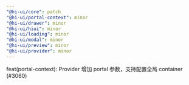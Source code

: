 ```yaml
---
"@hi-ui/core": patch
"@hi-ui/portal-context": minor
"@hi-ui/drawer": minor
"@hi-ui/hiui": minor
"@hi-ui/loading": minor
"@hi-ui/modal": minor
"@hi-ui/preview": minor
"@hi-ui/provider": minor
---
```


feat(portal-context): Provider 增加 portal 参数，支持配置全局 container (#3060)
